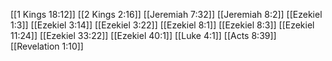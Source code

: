 [[1 Kings 18:12]]
[[2 Kings 2:16]]
[[Jeremiah 7:32]]
[[Jeremiah 8:2]]
[[Ezekiel 1:3]]
[[Ezekiel 3:14]]
[[Ezekiel 3:22]]
[[Ezekiel 8:1]]
[[Ezekiel 8:3]]
[[Ezekiel 11:24]]
[[Ezekiel 33:22]]
[[Ezekiel 40:1]]
[[Luke 4:1]]
[[Acts 8:39]]
[[Revelation 1:10]]
